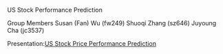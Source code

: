 US Stock Performance Prediction

Group Members
Susan (Fan) Wu (fw249)
Shuoqi Zhang (sz646)
Juyoung Cha (jc3537)

Presentation:[US Stock Price Performance Prediction](https://youtu.be/W3PghLwfXKk)
